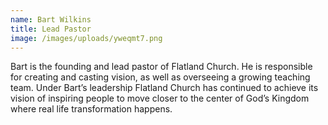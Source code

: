 ```yaml
---
name: Bart Wilkins
title: Lead Pastor
image: /images/uploads/yweqmt7.png
---
```

Bart is the founding and lead pastor of Flatland Church. He is responsible for creating and casting vision, as well as overseeing a growing teaching team. Under Bart’s leadership Flatland Church has continued to achieve its vision of inspiring people to move closer to the center of God’s Kingdom where real life transformation happens.
